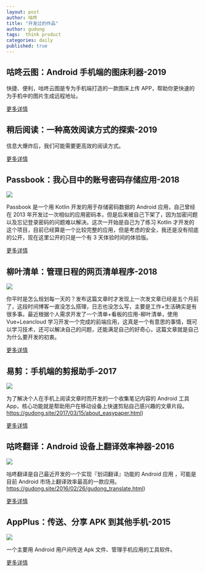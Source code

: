 ```yaml
---
layout: post
author: 咕咚
title: "开发过的作品"
author: gudong
tags:  think product
categories: daily
published: true
---
```


## 咕咚云图：Android 手机端的图床利器-2019

快捷、便利，咕咚云图是专为手机端打造的一款图床上传 APP，帮助你更快速的为手机中的图片生成远程地址。

[更多详情](https://gudong.site/2019/12/03/about-xPic.html)


## 稍后阅读：一种高效阅读方式的探索-2019

信息大爆炸后，我们可能需要更高效的阅读方式。

[更多详情](https://gudong.site/2019/06/06/about-readlater.html)

## Passbook：我心目中的账号密码存储应用-2018

![](https://imgkr.cn-bj.ufileos.com/3b1c0bb2-235c-4fde-91d8-36ede6051e92.jpg)

Passbook 是一个用 Kotlin 开发的用于存储密码数据的 Android 应用，自己曾经在 2013 年开发过一次相似的应用密码本，但是后来被自己下架了，因为加密问题以及忘记登录密码的问题难以解决。这次一开始是自己为了练习 Kotlin 才开发的这个项目，目前已经算是一个比较完整的应用，但是考虑的安全，我还是没有彻底的公开，现在这里公开的只是一个有 3 天体验时间的体验版。

[更多详情](https://gudong.site/2018/07/25/about_passbook.html)


## 柳叶清单：管理日程的网页清单程序-2018

![](https://tva1.sinaimg.cn/large/006tNbRwly1ga4cyzw6llj30ua0iaabm.jpg)

你平时是怎么规划每一天的？发布这篇文章时才发现上一次发文章已经是五个月前了，这段时间博客一直没怎么搭理，日志也没怎么写，主要是工作+生活确实是有很多事。最近根据个人需求开发了一个清单+看板的应用-柳叶清单，使用 Vue+Leancloud 学习开发一个完成的前端应用，这真是一个有意思的事情，既可以学习技术，还可以解决自己的问题，还能满足自己的好奇心，这篇文章就是自己为什么要开发的初衷。

[更多详情](https://gudong.site/2018/06/09/list-evety-day.html)

## 易剪：手机端的剪报助手-2017

![](https://tva1.sinaimg.cn/large/006tNbRwly1ga4czncisyj30uc0g60xt.jpg)

为了解决个人在手机上阅读文章时而开发的一个收集笔记内容的 Android 工具 App，核心功能就是帮助用户在移动设备上快速剪贴自己感兴趣的文章片段。https://gudong.site/2017/03/15/about_easypaper.html)

[更多详情](https://gudong.site/2017/03/15/about_easypaper.html)

## 咕咚翻译：Android 设备上翻译效率神器-2016
![](https://imgkr.cn-bj.ufileos.com/4c3119ae-8175-4d0f-8be3-89f66f939950.jpg)

咕咚翻译是自己最近开发的一个实现『划词翻译』功能的 Android 应用 ，可能是目前 Android 市场上翻译效率最高的一款应用。https://gudong.site/2016/02/26/gudong_translate.html)

[更多详情](https://gudong.site/2016/02/26/gudong_translate.html)

## AppPlus：传送、分享 APK 到其他手机-2015

![](https://tva1.sinaimg.cn/large/006tNbRwly1ga4czuxz7bj30u80gyq4j.jpg)

一个主要用 Android 用户间传送 Apk 文件、管理手机应用的工具软件。

[更多详情](https://gudong.site/2015/12/21/reason-for-appplus.html)


